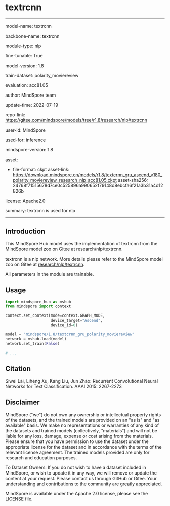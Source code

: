 # textrcnn

---

model-name: textrcnn

backbone-name: textrcnn

module-type: nlp

fine-tunable: True

model-version: 1.8

train-dataset: polarity_moviereview

evaluation: acc81.05

author: MindSpore team

update-time: 2022-07-19

repo-link: <https://gitee.com/mindspore/models/tree/r1.8/research/nlp/textrcnn>

user-id: MindSpore

used-for: inference

mindspore-version: 1.8

asset:

-
    file-format: ckpt
    asset-link: <https://download.mindspore.cn/models/r1.8/textcrnn_gru_ascend_v180_polarity_moviereview_research_nlp_acc81.05.ckpt>
    asset-sha256: 24768f71515678d7ce0c525896a990652f79148d8ebcfa6f21a3b31a4d12826b

license: Apache2.0

summary: textrcnn is used for nlp

---

## Introduction

This MindSpore Hub model uses the implementation of textrcnn from the MindSpore model zoo on Gitee at research/nlp/textrcnn.

textrcnn is a nlp network. More details please refer to the MindSpore model zoo on Gitee at [research/nlp/textrcnn](https://gitee.com/mindspore/models/blob/r1.8/research/nlp/textrcnn/readme.md).

All parameters in the module are trainable.

## Usage

```python
import mindspore_hub as mshub
from mindspore import context

context.set_context(mode=context.GRAPH_MODE,
                    device_target="Ascend",
                    device_id=0)

model = "mindspore/1.8/textcrnn_gru_polarity_moviereview"
network = mshub.load(model)
network.set_train(False)

# ...
```

## Citation

Siwei Lai, Liheng Xu, Kang Liu, Jun Zhao: Recurrent Convolutional Neural Networks for Text Classification. AAAI 2015: 2267-2273

## Disclaimer

MindSpore ("we") do not own any ownership or intellectual property rights of the datasets, and the trained models are provided on an "as is" and "as available" basis. We make no representations or warranties of any kind of the datasets and trained models (collectively, “materials”) and will not be liable for any loss, damage, expense or cost arising from the materials. Please ensure that you have permission to use the dataset under the appropriate license for the dataset and in accordance with the terms of the relevant license agreement. The trained models provided are only for research and education purposes.

To Dataset Owners: If you do not wish to have a dataset included in MindSpore, or wish to update it in any way, we will remove or update the content at your request. Please contact us through GitHub or Gitee. Your understanding and contributions to the community are greatly appreciated.

MindSpore is available under the Apache 2.0 license, please see the LICENSE file.
